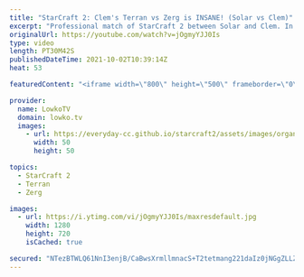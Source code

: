 ```yaml
---
title: "StarCraft 2: Clem's Terran vs Zerg is INSANE! (Solar vs Clem)"
excerpt: "Professional match of StarCraft 2 between Solar and Clem. In this Terran versus Zerg we watch Clem take control of the early game, but Solar managed to stay alive and strikes back in the late game.  Support my work on Patreon: http://www.patreon.com/lowkotv Become a YouTube member: https://lowko.tv/join"
originalUrl: https://youtube.com/watch?v=jOgmyYJJ0Is
type: video
length: PT30M42S
publishedDateTime: 2021-10-02T10:39:14Z
heat: 53

featuredContent: "<iframe width=\"800\" height=\"500\" frameborder=\"0\" src=\"https://www.youtube.com/embed/jOgmyYJJ0Is\" allow=\"accelerometer; autoplay; encrypted-media; gyroscope; picture-in-picture\" allowfullscreen></iframe>"

provider:
  name: LowkoTV
  domain: lowko.tv
  images:
    - url: https://everyday-cc.github.io/starcraft2/assets/images/organizations/lowko.tv-50x50.jpg
      width: 50
      height: 50

topics:
  - StarCraft 2
  - Terran
  - Zerg

images:
  - url: https://i.ytimg.com/vi/jOgmyYJJ0Is/maxresdefault.jpg
    width: 1280
    height: 720
    isCached: true

secured: "NTezBTWLQ61NnI3enjB/CaBwsXrmllmnacS+T2tetmang221daIz0jNGgZLLZXva7+STwXkoGAX9POPWNInnMla5OP+h3gYiMahakh2kZg0PnimohuM4J1G4gBDJTqm7aDtTw20EFHrdrCET7EIIkGZPFTI9mWLM0zZNCssX2/TJuFTJyLZdYuAWBxbP9IEiBEjUxJjPMiBLQDhOzscI+Ysxpv0yJdX4s98zUE/jQ+0T4MmrK+mVEM6A5jIITrvb/L1lw044BetKSQKF0sKyJgpN/tQ5l7go9uSHmoqgTb55kAu52/7tPdMjJFFRtcpC/6/ifrgnF+XVtczukCZj9V7axluivosNjuLIaoARaAN2SCOHLCIJFMVjVK4nMhKgFUbvZpcKB4qczI1Z5pI6y2i32zqKM+8Hj/Ky1AZCacJbtR8g08Kr5WOyGkCQocOG;kSLSd+ZWSSapLxKBFzrFFg=="
---
```


